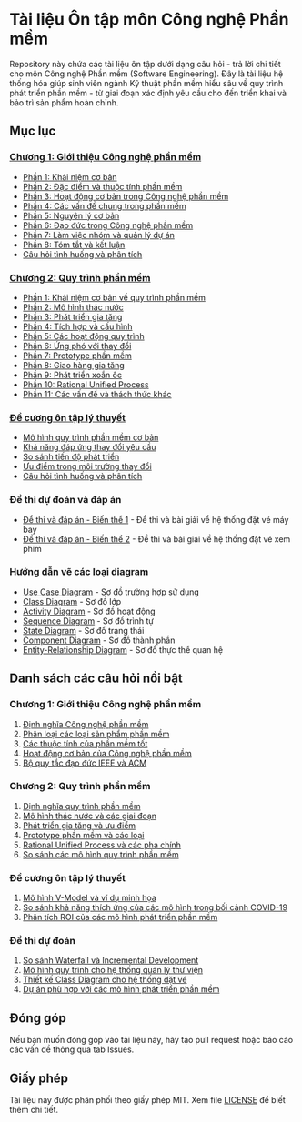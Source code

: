 # Tài liệu Ôn tập môn Công nghệ Phần mềm

Repository này chứa các tài liệu ôn tập dưới dạng câu hỏi - trả lời chi tiết cho môn Công nghệ Phần mềm (Software Engineering). Đây là tài liệu hệ thống hóa giúp sinh viên ngành Kỹ thuật phần mềm hiểu sâu về quy trình phát triển phần mềm - từ giai đoạn xác định yêu cầu cho đến triển khai và bảo trì sản phẩm hoàn chỉnh.

## Mục lục

### [Chương 1: Giới thiệu Công nghệ phần mềm](introduction.md)
- [Phần 1: Khái niệm cơ bản](introduction.md#phần-1-khái-niệm-cơ-bản)
- [Phần 2: Đặc điểm và thuộc tính phần mềm](introduction.md#phần-2-đặc-điểm-và-thuộc-tính-phần-mềm)
- [Phần 3: Hoạt động cơ bản trong Công nghệ phần mềm](introduction.md#phần-3-hoạt-động-cơ-bản-trong-công-nghệ-phần-mềm)
- [Phần 4: Các vấn đề chung trong phần mềm](introduction.md#phần-4-các-vấn-đề-chung-trong-phần-mềm)
- [Phần 5: Nguyên lý cơ bản](introduction.md#phần-5-nguyên-lý-cơ-bản)
- [Phần 6: Đạo đức trong Công nghệ phần mềm](introduction.md#phần-6-đạo-đức-trong-công-nghệ-phần-mềm)
- [Phần 7: Làm việc nhóm và quản lý dự án](introduction.md#phần-7-làm-việc-nhóm-và-quản-lý-dự-án)
- [Phần 8: Tóm tắt và kết luận](introduction.md#phần-8-tóm-tắt-và-kết-luận)
- [Câu hỏi tình huống và phân tích](introduction.md#câu-hỏi-tình-huống-và-phân-tích)

### [Chương 2: Quy trình phần mềm](software_processes.md)
- [Phần 1: Khái niệm cơ bản về quy trình phần mềm](software_processes.md#phần-1-khái-niệm-cơ-bản-về-quy-trình-phần-mềm)
- [Phần 2: Mô hình thác nước](software_processes.md#phần-2-mô-hình-thác-nước-waterfall-model)
- [Phần 3: Phát triển gia tăng](software_processes.md#phần-3-phát-triển-gia-tăng-incremental-development)
- [Phần 4: Tích hợp và cấu hình](software_processes.md#phần-4-tích-hợp-và-cấu-hình-integration-and-configuration)
- [Phần 5: Các hoạt động quy trình](software_processes.md#phần-5-các-hoạt-động-quy-trình-process-activities)
- [Phần 6: Ứng phó với thay đổi](software_processes.md#phần-6-ứng-phó-với-thay-đổi-coping-with-change)
- [Phần 7: Prototype phần mềm](software_processes.md#phần-7-prototype-phần-mềm-software-prototyping)
- [Phần 8: Giao hàng gia tăng](software_processes.md#phần-8-giao-hàng-gia-tăng-incremental-delivery)
- [Phần 9: Phát triển xoắn ốc](software_processes.md#phần-9-phát-triển-xoắn-ốc-spiral-development)
- [Phần 10: Rational Unified Process](software_processes.md#phần-10-rational-unified-process-rup)
- [Phần 11: Các vấn đề và thách thức khác](software_processes.md#phần-11-các-vấn-đề-và-thách-thức-khác)

### [Đề cương ôn tập lý thuyết](de-cuong/ly-thuyet.md)
- [Mô hình quy trình phần mềm cơ bản](de-cuong/ly-thuyet.md#1-mô-hình-quy-trình-phần-mềm-cơ-bản)
- [Khả năng đáp ứng thay đổi yêu cầu](de-cuong/ly-thuyet.md#2-khả-năng-đáp-ứng-thay-đổi-yêu-cầu)
- [So sánh tiến độ phát triển](de-cuong/ly-thuyet.md#3-so-sánh-tiến-độ-phát-triển)
- [Ưu điểm trong môi trường thay đổi](de-cuong/ly-thuyet.md#4-ưu-điểm-trong-môi-trường-thay-đổi)
- [Câu hỏi tình huống và phân tích](de-cuong/ly-thuyet.md#5-câu-hỏi-tình-huống-và-phân-tích)

### Đề thi dự đoán và đáp án
- [Đề thi và đáp án - Biến thể 1](de-cuong/exam_solution_1.md) - Đề thi và bài giải về hệ thống đặt vé máy bay
- [Đề thi và đáp án - Biến thể 2](de-cuong/exam_solution_2.md) - Đề thi và bài giải về hệ thống đặt vé xem phim

### Hướng dẫn vẽ các loại diagram
- [Use Case Diagram](diagrams/use_case.md) - Sơ đồ trường hợp sử dụng
- [Class Diagram](diagrams/class.md) - Sơ đồ lớp
- [Activity Diagram](diagrams/activity.md) - Sơ đồ hoạt động
- [Sequence Diagram](diagrams/sequence.md) - Sơ đồ trình tự
- [State Diagram](diagrams/state.md) - Sơ đồ trạng thái
- [Component Diagram](diagrams/component.md) - Sơ đồ thành phần
- [Entity-Relationship Diagram](diagrams/er.md) - Sơ đồ thực thể quan hệ

## Danh sách các câu hỏi nổi bật

### Chương 1: Giới thiệu Công nghệ phần mềm
1. [Định nghĩa Công nghệ phần mềm](introduction.md#câu-1-định-nghĩa-công-nghệ-phần-mềm-là-gì)
2. [Phân loại các loại sản phẩm phần mềm](introduction.md#câu-2-phần-mềm-là-gì-hãy-phân-loại-các-loại-sản-phẩm-phần-mềm)
3. [Các thuộc tính của phần mềm tốt](introduction.md#câu-6-liệt-kê-và-giải-thích-các-thuộc-tính-của-phần-mềm-tốt)
4. [Hoạt động cơ bản của Công nghệ phần mềm](introduction.md#câu-8-liệt-kê-và-giải-thích-4-hoạt-động-cơ-bản-của-công-nghệ-phần-mềm)
5. [Bộ quy tắc đạo đức IEEE và ACM](introduction.md#câu-14-trình-bày-bộ-quy-tắc-đạo-đức-ieee-10-điều)

### Chương 2: Quy trình phần mềm
1. [Định nghĩa quy trình phần mềm](software_processes.md#câu-1-định-nghĩa-quy-trình-phần-mềm-và-các-hoạt-động-cơ-bản-bao-gồm-gì)
2. [Mô hình thác nước và các giai đoạn](software_processes.md#câu-4-mô-tả-chi-tiết-mô-hình-thác-nước-và-các-giai-đoạn-chính)
3. [Phát triển gia tăng và ưu điểm](software_processes.md#câu-7-định-nghĩa-và-mô-tả-quy-trình-phát-triển-gia-tăng)
4. [Prototype phần mềm và các loại](software_processes.md#câu-26-định-nghĩa-prototype-phần-mềm-và-mục-đích-sử-dụng)
5. [Rational Unified Process và các pha chính](software_processes.md#câu-40-định-nghĩa-rational-unified-process-và-đặc-điểm-chính)
6. [So sánh các mô hình quy trình phần mềm](software_processes.md#câu-49-tổng-hợp-và-so-sánh-các-mô-hình-quy-trình-phần-mềm)

### Đề cương ôn tập lý thuyết
1. [Mô hình V-Model và ví dụ minh họa](de-cuong/ly-thuyet.md#câu-1-mô-hình-v-model-là-gì-cho-ví-dụ-minh-họa)
2. [So sánh khả năng thích ứng của các mô hình trong bối cảnh COVID-19](de-cuong/ly-thuyet.md#câu-8-so-sánh-khả-năng-thích-ứng-của-ba-mô-hình-trong-bối-cảnh-covid-19)
3. [Phân tích ROI của các mô hình phát triển phần mềm](de-cuong/ly-thuyet.md#câu-24-roi-analysis---mô-hình-nào-có-roi-tốt-nhất)

### Đề thi dự đoán
1. [So sánh Waterfall và Incremental Development](de-cuong/exam_solution_1.md#câu-1-30-điểm)
2. [Mô hình quy trình cho hệ thống quản lý thư viện](de-cuong/exam_solution_1.md#câu-2-30-điểm)
3. [Thiết kế Class Diagram cho hệ thống đặt vé](de-cuong/exam_solution_1.md#câu-4-20-điểm)
4. [Dự án phù hợp với các mô hình phát triển phần mềm](de-cuong/exam_solution_2.md#câu-1-30-điểm)

## Đóng góp

Nếu bạn muốn đóng góp vào tài liệu này, hãy tạo pull request hoặc báo cáo các vấn đề thông qua tab Issues.

## Giấy phép

Tài liệu này được phân phối theo giấy phép MIT. Xem file [LICENSE](LICENSE) để biết thêm chi tiết.

